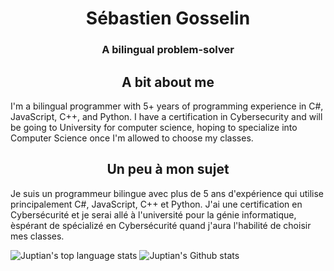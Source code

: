 <!--
**Juptian/Juptian** is a ✨ _special_ ✨ repository because its `README.md` (this file) appears on your GitHub profile.

Here are some ideas to get you started:

- 🔭 I’m currently working on ...
- 🌱 I’m currently learning ...
- 👯 I’m looking to collaborate on ...
- 🤔 I’m looking for help with ...
- 💬 Ask me about ...
- 📫 How to reach me: ...
- 😄 Pronouns: ...
- ⚡ Fun fact: ...
-->

<h1 align="center"> Sébastien Gosselin </h1>
<p /> <h3 align="center"/> A bilingual problem-solver

<p>
  <h2 align="center">A bit about me</h2>
    I'm a bilingual programmer with 5+ years of programming experience in C#, JavaScript, C++, and Python. I have a certification in Cybersecurity and will be going to University for computer science, hoping to specialize into Computer Science once I'm allowed to choose my classes.
</p>

<p>
<h2 align="center">Un peu à mon sujet</h2>
Je suis un programmeur bilingue avec plus de 5 ans d'expérience qui utilise principalement C#, JavaScript, C++ et Python. J'ai une certification en Cybersécurité et je serai allé à l'université pour la génie informatique, èspérant de spécializé en Cybersécurité quand j'aura l'habilité de choisir mes classes.
</p>

![Juptian's top language stats](https://github-readme-stats.vercel.app/api/top-langs/?username=Juptian&theme=monokai) ![Juptian's Github stats](https://github-readme-stats.vercel.app/api?username=Juptian&theme=monokai)
